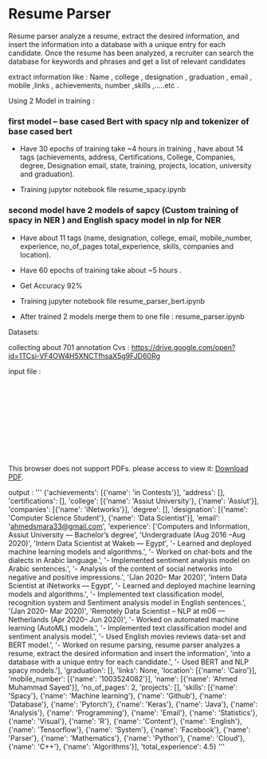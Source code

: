 # Resume Parser


Resume parser analyze a resume, extract the desired information, and insert the information into a database with a unique entry for each candidate. Once the resume has been analyzed, a recruiter can search the database for keywords and phrases and get a list of relevant candidates

extract information like : 	Name , college , designation , graduation , email , mobile ,links , achievements, number ,skills ,…..etc .


Using 2 Model in training :


### first model – base cased Bert with spacy nlp and tokenizer of base cased bert 

- Have 30 epochs of training take ~4 hours in training , have about 14 tags (achievements, address, Certifications, College, Companies, degree, Designation
email, state, training, projects, location, university and graduation).

- Training jupyter notebook file resume_spacy.ipynb


### second model have 2 models of sapcy (Custom training of spacy in NER ) and English spacy model in nlp for NER 

- Have about 11 tags (name, designation, college, email, mobile_number, experience, no_of_pages
total_experience, skills, companies and location). 

- Have 60 epochs of training take about ~5 hours .
- Get Accuracy 92%


- Training jupyter notebook file resume_parser_bert.ipynb



- After trained 2 models merge them to one file : resume_parser.ipynb



Datasets:

collecting about 701 annotation Cvs : https://drive.google.com/open?id=1TCsi-VF4OW4H5XNCTfhsaX5g9FJD60Rg








input file : 

<object data="https://github.com/smara97/Machine-Learning-Projects/blob/master/Resume%20Parsing/Ahmed%20Muhammad.pdf" type="application/pdf" width="700px" height="700px">
    <embed src="https://github.com/smara97/Machine-Learning-Projects/blob/master/Resume%20Parsing/Ahmed%20Muhammad.pdf">
        <p>This browser does not support PDFs. please access to view it: <a href="https://github.com/smara97/Machine-Learning-Projects/blob/master/Resume%20Parsing/Ahmed%20Muhammad.pdf">Download PDF</a>.</p>
    </embed>
</object>

output : 
'''
{'achievements': [{'name': 'in Contests'}],
 'address': [],
 'certifications': [],
 'college': [{'name': 'Assiut University'}, {'name': 'Assiut'}],
 'companies': [{'name': 'iNetworks'}],
 'degree': [],
 'designation': [{'name': 'Computer Science Student'},
  {'name': 'Data Scientist'}],
 'email': 'ahmedsmara33@gmail.com',
 'experience': ['Computers and Information, Assiut University — Bachelor’s degree',
  'Undergraduate (Aug 2016 –Aug 2020)',
  'Intern Data Scientist at Wakeb  — Egypt',
  '- Learned and deployed machine learning models and algorithms.',
  '- Worked on chat-bots and the dialects in Arabic language.',
  '- Implemented sentiment analysis model on Arabic sentences.',
  '- Analysis of the content of social networks into negative and positive impressions.',
  '(Jan 2020– Mar 2020)',
  'Intern Data Scientist at iNetworks — Egypt',
  '- Learned and deployed machine learning models and algorithms.',
  '- Implemented text classification model, recognition system and Sentiment analysis model in English sentences.',
  '(Jan 2020– Mar 2020)',
  'Remotely Data Scientist – NLP  at m06 — Netherlands                                                (Apr 2020– Jun 2020)',
  '- Worked on automated machine learning (AutoML) models.',
  '- Implemented text classification model and sentiment analysis model.',
  '- Used English movies reviews data-set and BERT model.',
  '- Worked on resume parsing, resume parser analyzes a resume, extract the desired information and insert the information',
  'into a database with a unique entry for each candidate.',
  '- Used BERT and NLP spacy models.'],
 'graduation': [],
 'links': None,
 'location': [{'name': 'Cairo'}],
 'mobile_number': [{'name': '1003524082'}],
 'name': [{'name': 'Ahmed Muhammad Sayed'}],
 'no_of_pages': 2,
 'projects': [],
 'skills': [{'name': 'Spacy'},
  {'name': 'Machine learning'},
  {'name': 'Github'},
  {'name': 'Database'},
  {'name': 'Pytorch'},
  {'name': 'Keras'},
  {'name': 'Java'},
  {'name': 'Analysis'},
  {'name': 'Programming'},
  {'name': 'Email'},
  {'name': 'Statistics'},
  {'name': 'Visual'},
  {'name': 'R'},
  {'name': 'Content'},
  {'name': 'English'},
  {'name': 'Tensorflow'},
  {'name': 'System'},
  {'name': 'Facebook'},
  {'name': 'Parser'},
  {'name': 'Mathematics'},
  {'name': 'Python'},
  {'name': 'Cloud'},
  {'name': 'C++'},
  {'name': 'Algorithms'}],
 'total_experience': 4.5}
'''
